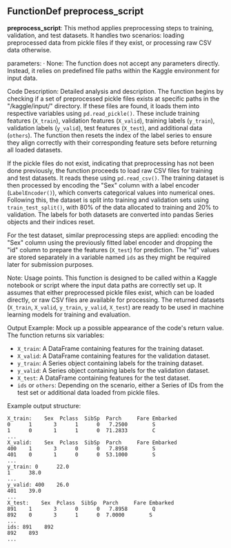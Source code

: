 ## FunctionDef preprocess_script
**preprocess_script**: This method applies preprocessing steps to training, validation, and test datasets. It handles two scenarios: loading preprocessed data from pickle files if they exist, or processing raw CSV data otherwise.

parameters:
· None: The function does not accept any parameters directly. Instead, it relies on predefined file paths within the Kaggle environment for input data.

Code Description: Detailed analysis and description.
The function begins by checking if a set of preprocessed pickle files exists at specific paths in the "/kaggle/input/" directory. If these files are found, it loads them into respective variables using `pd.read_pickle()`. These include training features (`X_train`), validation features (`X_valid`), training labels (`y_train`), validation labels (`y_valid`), test features (`X_test`), and additional data (`others`). The function then resets the index of the label series to ensure they align correctly with their corresponding feature sets before returning all loaded datasets.

If the pickle files do not exist, indicating that preprocessing has not been done previously, the function proceeds to load raw CSV files for training and test datasets. It reads these using `pd.read_csv()`. The training dataset is then processed by encoding the "Sex" column with a label encoder (`LabelEncoder()`), which converts categorical values into numerical ones. Following this, the dataset is split into training and validation sets using `train_test_split()`, with 80% of the data allocated to training and 20% to validation. The labels for both datasets are converted into pandas Series objects and their indices reset.

For the test dataset, similar preprocessing steps are applied: encoding the "Sex" column using the previously fitted label encoder and dropping the "id" column to prepare the features (`X_test`) for prediction. The "id" values are stored separately in a variable named `ids` as they might be required later for submission purposes.

Note: Usage points.
This function is designed to be called within a Kaggle notebook or script where the input data paths are correctly set up. It assumes that either preprocessed pickle files exist, which can be loaded directly, or raw CSV files are available for processing. The returned datasets (`X_train`, `X_valid`, `y_train`, `y_valid`, `X_test`) are ready to be used in machine learning models for training and evaluation.

Output Example: Mock up a possible appearance of the code's return value.
The function returns six variables:
- `X_train`: A DataFrame containing features for the training dataset.
- `X_valid`: A DataFrame containing features for the validation dataset.
- `y_train`: A Series object containing labels for the training dataset.
- `y_valid`: A Series object containing labels for the validation dataset.
- `X_test`: A DataFrame containing features for the test dataset.
- `ids` or `others`: Depending on the scenario, either a Series of IDs from the test set or additional data loaded from pickle files.

Example output structure:
```
X_train:    Sex  Pclass  SibSp  Parch     Fare Embarked
0      1       3      1      0   7.2500        S
1      0       1      1      0  71.2833        C
...
X_valid:    Sex  Pclass  SibSp  Parch     Fare Embarked
400    1       3      0      0   7.8958        S
401    0       1      0      0  53.1000        S
...
y_train: 0      22.0
1      38.0
...
y_valid: 400    26.0
401    39.0
...
X_test:    Sex  Pclass  SibSp  Parch     Fare Embarked
891    1       3      0      0   7.8958        Q
892    0       3      1      0  7.0000        S
...
ids: 891    892
892    893
...
```
